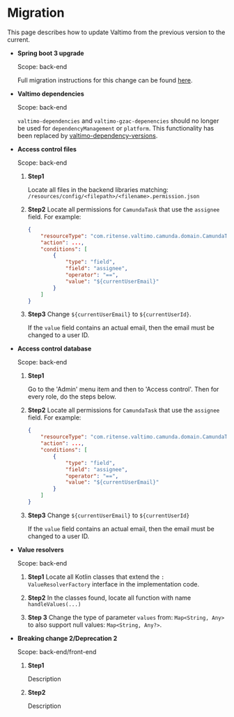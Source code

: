 # Migration

This page describes how to update Valtimo from the previous version to the current.

* **Spring boot 3 upgrade**

  Scope: back-end

  Full migration instructions for this change can be found [here](spring-boot3-migration.md).

* **Valtimo dependencies**

  Scope: back-end

  `valtimo-dependencies` and `valtimo-gzac-depenencies` should no longer be used for `dependencyManagement` or `platform`.
  This functionality has been replaced by [valtimo-dependency-versions](../../../getting-started/modules/core/valtimo-dependency-versions.md).

* **Access control files**

  Scope: back-end

    1. **Step1**

       Locate all files in the backend libraries matching: `/resources/config/<filepath>/<filename>.permission.json`
    2. **Step2**
       Locate all permissions for `CamundaTask` that use the `assignee` field. For example:
       ```json
       {
           "resourceType": "com.ritense.valtimo.camunda.domain.CamundaTask",
           "action": ...,
           "conditions": [
               {
                   "type": "field",
                   "field": "assignee",
                   "operator": "==",
                   "value": "${currentUserEmail}"
               }
           ]
       }
       ```

    3. **Step3**
       Change `${currentUserEmail}` to `${currentUserId}`.

       If the `value` field contains an actual email, then the email must be changed to a user ID.

* **Access control database**

  Scope: back-end

    1. **Step1**

       Go to the 'Admin' menu item and then to 'Access control'. Then for every role, do the steps below.

    2. **Step2**
       Locate all permissions for `CamundaTask` that use the `assignee` field. For example:
       ```json
       {
           "resourceType": "com.ritense.valtimo.camunda.domain.CamundaTask",
           "action": ...,
           "conditions": [
               {
                   "type": "field",
                   "field": "assignee",
                   "operator": "==",
                   "value": "${currentUserEmail}"
               }
           ]
       }
       ```

    3. **Step3**
       Change `${currentUserEmail}` to `${currentUserId}`

       If the `value` field contains an actual email, then the email must be changed to a user ID.

* **Value resolvers**

  Scope: back-end

    1. **Step1**
       Locate all Kotlin classes that extend the `: ValueResolverFactory` interface in the implementation code.

    2. **Step2**
       In the classes found, locate all function with name `handleValues(...)`

    3. **Step 3**
       Change the type of parameter `values` from: `Map<String, Any>` to also support null values: `Map<String, Any?>`.

* **Breaking change 2/Deprecation 2**

  Scope: back-end/front-end

  1. **Step1**

      Description
  2. **Step2**

      Description
